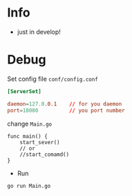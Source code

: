 # Info

- just in develop!

# Debug

Set config file `conf/config.conf`

```conf
[ServerSet]

daemon=127.0.0.1    // for you daemon
port=18080          // you port number
```

change `Main.go`

```golang
func main() {
	start_sever()
	// or
	//start_comamd()
}
```

- Run

```sh
go run Main.go
```